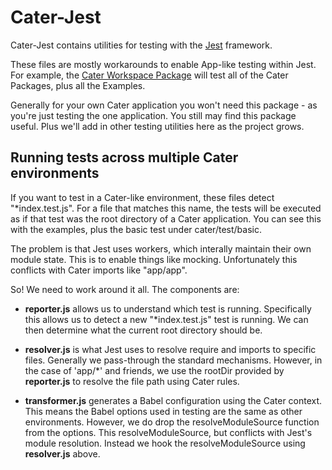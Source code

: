 # Cater-Jest

Cater-Jest contains utilities for testing with the [Jest](https://facebook.github.io/jest/) framework.

These files are mostly workarounds to enable App-like testing within Jest. For example, the [Cater Workspace Package](https://github.com/jonathannen/cater/blob/master/package.json) will test all of the Cater Packages, plus all the Examples.

Generally for your own Cater application you won't need this package - as you're just testing the one application. You still may find this package useful. Plus we'll add in other testing utilities here as the project grows.

## Running tests across multiple Cater environments

If you want to test in a Cater-like environment, these files detect "*index.test.js". For a file that matches this name, the tests will be executed as if that test was the root directory of a Cater application. You can see this with the examples, plus the basic test under cater/test/basic.

The problem is that Jest uses workers, which interally maintain their own module state. This is to enable things like mocking. Unfortunately this conflicts with Cater imports like "app/app".

So! We need to work around it all. The components are:

- __reporter.js__ allows us to understand which test is running. Specifically this allows us to detect a new "*index.test.js" test is running. We can then determine what the current root directory should be.

- __resolver.js__ is what Jest uses to resolve require and imports to specific files. Generally we pass-through the standard mechanisms. However, in the case of 'app/*' and friends, we use the rootDir provided by __reporter.js__ to resolve the file path using Cater rules. 

- __transformer.js__ generates a Babel configuration using the Cater context. This means the Babel options used in testing are the same as other environments. However, we do drop the resolveModuleSource function from the options. This resolveModuleSource, but conflicts with Jest's module resolution. Instead we hook the resolveModuleSource using __resolver.js__ above.

